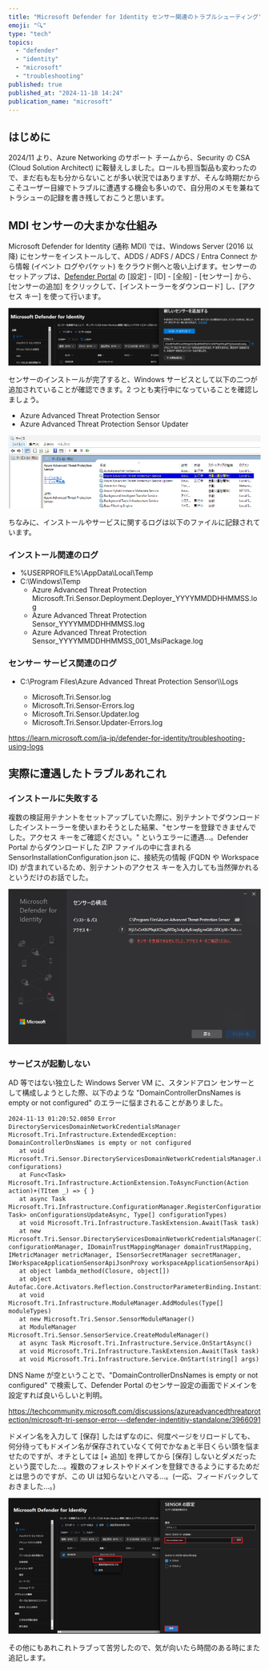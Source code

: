 ```yaml
---
title: "Microsoft Defender for Identity センサー関連のトラブルシューティング"
emoji: "🔍"
type: "tech"
topics:
  - "defender"
  - "identity"
  - "microsoft"
  - "troubleshooting"
published: true
published_at: "2024-11-18 14:24"
publication_name: "microsoft"
---
```


## はじめに
2024/11 より、Azure Networking のサポート チームから、Security の CSA (Cloud Solution Architect) に鞍替えしました。ロールも担当製品も変わったので、まだ右も左も分からないことが多い状況ではありますが、そんな時期だからこそユーザー目線でトラブルに遭遇する機会も多いので、自分用のメモを兼ねてトラシューの記録を書き残しておこうと思います。

## MDI センサーの大まかな仕組み
Microsoft Defender for Identity (通称 MDI) では、Windows Server (2016 以降) にセンサーをインストールして、ADDS / ADFS / ADCS / Entra Connect から情報 (イベント ログやパケット) をクラウド側へと吸い上げます。センサーのセットアップは、[Defender Portal](https://security.microsoft.com/) の [設定] - [ID] - [全般] - [センサー] から、[センサーの追加] をクリックして、[インストーラーをダウンロード] し、[アクセス キー] を使って行います。

![Defender ポータルで MDI センサーをダウンロード画面のスクリーンショット](/images/defender-for-identity-sensor-troubleshooting/1.png)

センサーのインストールが完了すると、Windows サービスとして以下の二つが追加されていることが確認できます。2 つとも実行中になっていることを確認しましょう。

- Azure Advanced Threat Protection Sensor
- Azure Advanced Threat Protection Sensor Updater

![Azure ATP Sensor のサービス 2 つを含む services.msc のスクリーンショット](/images/defender-for-identity-sensor-troubleshooting/2.png)

ちなみに、インストールやサービスに関するログは以下のファイルに記録されています。

### インストール関連のログ
- %USERPROFILE%\AppData\Local\Temp
- C:\Windows\Temp
  - Azure Advanced Threat Protection Microsoft.Tri.Sensor.Deployment.Deployer_YYYYMMDDHHMMSS.log
  - Azure Advanced Threat Protection Sensor_YYYYMMDDHHMMSS.log
  - Azure Advanced Threat Protection Sensor_YYYYMMDDHHMMSS_001_MsiPackage.log

### センサー サービス関連のログ
- C:\Program Files\Azure Advanced Threat Protection Sensor\\<version number>\Logs
  - Microsoft.Tri.Sensor.log
  - Microsoft.Tri.Sensor-Errors.log
  - Microsoft.Tri.Sensor.Updater.log
  - Microsoft.Tri.Sensor.Updater-Errors.log

https://learn.microsoft.com/ja-jp/defender-for-identity/troubleshooting-using-logs

## 実際に遭遇したトラブルあれこれ

### インストールに失敗する

複数の検証用テナントをセットアップしていた際に、別テナントでダウンロードしたインストーラーを使いまわそうとした結果、"センサーを登録できませんでした。アクセス キーをご確認ください。" というエラーに遭遇…。Defender Portal からダウンロードした ZIP ファイルの中に含まれる SensorInstallationConfiguration.json に、接続先の情報 (FQDN や Workspace ID) が含まれているため、別テナントのアクセス キーを入力しても当然弾かれるというだけのお話でした。

![インストール時のエラー画面のスクリーンショット](/images/defender-for-identity-sensor-troubleshooting/3.png)

### サービスが起動しない

AD 等ではない独立した Windows Server VM に、スタンドアロン センサーとして構成しようとした際、以下のような "DomainControllerDnsNames is empty or not configured" のエラーに悩まされることがありました。

```txt:Microsoft.Tri.Sensor-Errors.log
2024-11-13 01:20:52.0850 Error DirectoryServicesDomainNetworkCredentialsManager Microsoft.Tri.Infrastructure.ExtendedException: DomainControllerDnsNames is empty or not configured
   at void Microsoft.Tri.Sensor.DirectoryServicesDomainNetworkCredentialsManager.UpdateConfigurations(ConfigurationCollection configurations)
   at Func<Task> Microsoft.Tri.Infrastructure.ActionExtension.ToAsyncFunction(Action action)+(TItem _) => { }
   at async Task Microsoft.Tri.Infrastructure.ConfigurationManager.RegisterConfigurationAsync(Func<ConfigurationCollection, Task> onConfigurationsUpdateAsync, Type[] configurationTypes)
   at void Microsoft.Tri.Infrastructure.TaskExtension.Await(Task task)
   at new Microsoft.Tri.Sensor.DirectoryServicesDomainNetworkCredentialsManager(IConfigurationManager configurationManager, IDomainTrustMappingManager domainTrustMapping, IMetricManager metricManager, ISensorSecretManager secretManager, IWorkspaceApplicationSensorApiJsonProxy workspaceApplicationSensorApi)
   at object lambda_method(Closure, object[])
   at object Autofac.Core.Activators.Reflection.ConstructorParameterBinding.Instantiate()
   at void Microsoft.Tri.Infrastructure.ModuleManager.AddModules(Type[] moduleTypes)
   at new Microsoft.Tri.Sensor.SensorModuleManager()
   at ModuleManager Microsoft.Tri.Sensor.SensorService.CreateModuleManager()
   at async Task Microsoft.Tri.Infrastructure.Service.OnStartAsync()
   at void Microsoft.Tri.Infrastructure.TaskExtension.Await(Task task)
   at void Microsoft.Tri.Infrastructure.Service.OnStart(string[] args)
```

DNS Name が空ということで、"DomainControllerDnsNames is empty or not configured" で検索して、Defender Portal のセンサー設定の画面でドメインを設定すれば良いらしいと判明。

https://techcommunity.microsoft.com/discussions/azureadvancedthreatprotection/microsoft-tri-sensor-error---defender-indentitiy-standalone/3966091

ドメイン名を入力して [保存] したはずなのに、何度ページをリロードしても、何分待ってもドメイン名が保存されていなくて何でかなぁと半日くらい頭を悩ませたのですが、オチとしては [+ 追加] を押してから [保存] しないとダメだったという罠でした…。複数のフォレストやドメインを登録できるようにするためだとは思うのですが、この UI は知らないとハマる…。(一応、フィードバックしておきました…。)

![センサーの設定画面のスクリーンショット](/images/defender-for-identity-sensor-troubleshooting/4.png)


その他にもあれこれトラブって苦労したので、気が向いたら時間のある時にまた追記します。